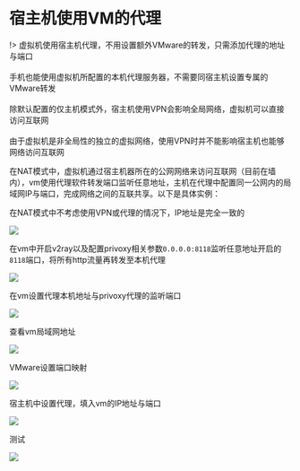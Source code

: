 # 宿主机使用VM的代理


!> 虚拟机使用宿主机代理，不用设置额外VMware的转发，只需添加代理的地址与端口<br><br>
手机也能使用虚拟机所配置的本机代理服务器，不需要同宿主机设置专属的VMware转发<br><br>
除默认配置的仅主机模式外，宿主机使用VPN会影响全局网络，虚拟机可以直接访问互联网<br><br>
由于虚拟机是非全局性的独立的虚拟网络，使用VPN时并不能影响宿主机也能够网络访问互联网<br>

在NAT模式中，虚拟机通过宿主机器所在的公网网络来访问互联网（目前在墙内），vm使用代理软件转发端口监听任意地址，主机在代理中配置同一公网内的局域网IP与端口，完成网络之间的互联共享。以下是具体实例：

在NAT模式中不考虑使用VPN或代理的情况下，IP地址是完全一致的

![](https://raw.githubusercontent.com/loremwalker/fq-book/master/docs/images/2018-05-13_005931.png)

在vm中开启v2ray以及配置privoxy相关参数`0.0.0.0:8118`监听任意地址开启的`8118`端口，将所有http流量再转发至本机代理

![](https://raw.githubusercontent.com/loremwalker/fq-book/master/docs/images/2018-05-12_065612.png)

在vm设置代理本机地址与privoxy代理的监听端口

![](https://raw.githubusercontent.com/loremwalker/fq-book/master/docs/images/2018-05-13_013525.png)

查看vm局域网地址

![](https://raw.githubusercontent.com/loremwalker/fq-book/master/docs/images/2018-05-13_014622.png)

VMware设置端口映射

![](https://raw.githubusercontent.com/loremwalker/fq-book/master/docs/images/2018-05-13_015340%20%281%29.png)

宿主机中设置代理，填入vm的IP地址与端口

![](https://raw.githubusercontent.com/loremwalker/fq-book/master/docs/images/2018-05-13_020423%20%281%29.png)

测试

![](https://raw.githubusercontent.com/loremwalker/fq-book/master/docs/images/2018-05-13_021830.png)




